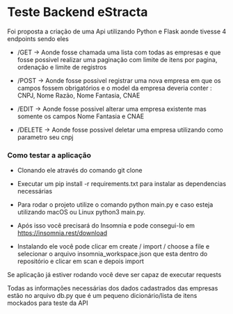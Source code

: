 
# Teste Backend eStracta

Foi proposta a criação de uma Api utilizando Python e Flask aonde tivesse 4 endpoints sendo eles

- /GET -> Aonde fosse chamada uma lista com todas as empresas e que fosse possivel realizar uma paginação com limite de itens por pagina, ordenação e limite de registros 

- /POST -> Aonde fosse possivel registrar uma nova empresa em que os campos fossem obrigatórios e o model da empresa deveria conter : CNPJ, Nome Razão, Nome Fantasia, CNAE

- /EDIT -> Aonde fosse possivel alterar uma empresa existente mas somente os campos Nome Fantasia e CNAE 

- /DELETE -> Aonde fosse possivel deletar uma empresa utilizando como parametro seu cnpj



### Como testar a aplicação


-  Clonando ele através do comando git clone
-  Executar um pip install -r requirements.txt para instalar as dependencias necessárias
-  Para rodar o projeto utilize o comando python main.py e caso esteja utilizando macOS ou Linux python3 main.py.

- Após isso você precisará do Insomnia e pode consegui-lo em https://insomnia.rest/download
- Instalando ele você pode clicar em create / import / choose a file e selecionar o arquivo insomnia_workspace.json que esta dentro do repositório e clicar em scan e depois import


Se aplicação já estiver rodando você deve ser capaz de executar requests

Todas as informações necessárias dos dados cadastrados das empresas estão no arquivo db.py que é um pequeno dicionário/lista de itens mockados para teste da API 
